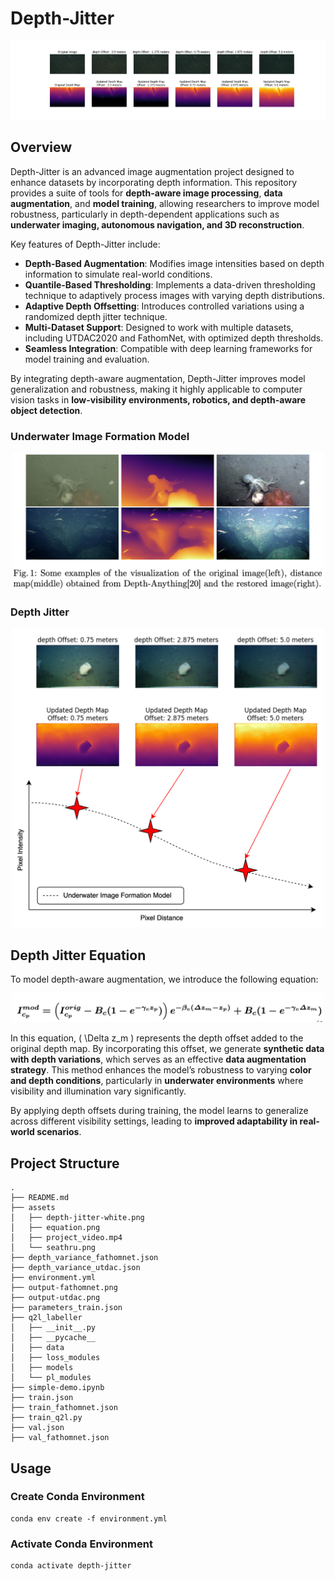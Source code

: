 # Depth-Jitter
<p align="center">
  <img src="assets/depthjitter.gif">
</p>

## Overview
Depth-Jitter is an advanced image augmentation project designed to enhance datasets by incorporating depth information. This repository provides a suite of tools for **depth-aware image processing**, **data augmentation**, and **model training**, allowing researchers to improve model robustness, particularly in depth-dependent applications such as **underwater imaging, autonomous navigation, and 3D reconstruction**.

Key features of Depth-Jitter include:
- **Depth-Based Augmentation**: Modifies image intensities based on depth information to simulate real-world conditions.
- **Quantile-Based Thresholding**: Implements a data-driven thresholding technique to adaptively process images with varying depth distributions.
- **Adaptive Depth Offsetting**: Introduces controlled variations using a randomized depth jitter technique.
- **Multi-Dataset Support**: Designed to work with multiple datasets, including UTDAC2020 and FathomNet, with optimized depth thresholds.
- **Seamless Integration**: Compatible with deep learning frameworks for model training and evaluation.

By integrating depth-aware augmentation, Depth-Jitter improves model generalization and robustness, making it highly applicable to computer vision tasks in **low-visibility environments, robotics, and depth-aware object detection**.


### Underwater Image Formation Model
<p align="center">
  <img src="assets/seathru.png" alt="Alt Text" width="500"/>
</p>

### Depth Jitter 
<p align="center">
  <img src="assets/depth-jitter-white.png" alt="Alt Text" width="500"/>
</p>


## Depth Jitter Equation

To model depth-aware augmentation, we introduce the following equation:

<p align="center">
  <img src="assets/equation.png" alt="Alt Text" width="500"/>
</p>

In this equation, \( \Delta z_m \) represents the depth offset added to the original depth map. By incorporating this offset, we generate **synthetic data with depth variations**, which serves as an effective **data augmentation strategy**. This method enhances the model’s robustness to varying **color and depth conditions**, particularly in **underwater environments** where visibility and illumination vary significantly.

By applying depth offsets during training, the model learns to generalize across different visibility settings, leading to **improved adaptability in real-world scenarios**.

## Project Structure

```
.
├── README.md
├── assets
│   ├── depth-jitter-white.png
│   ├── equation.png
│   ├── project_video.mp4
│   └── seathru.png
├── depth_variance_fathomnet.json
├── depth_variance_utdac.json
├── environment.yml
├── output-fathomnet.png
├── output-utdac.png
├── parameters_train.json
├── q2l_labeller
│   ├── __init__.py
│   ├── __pycache__
│   ├── data
│   ├── loss_modules
│   ├── models
│   └── pl_modules
├── simple-demo.ipynb
├── train.json
├── train_fathomnet.json
├── train_q2l.py
├── val.json
├── val_fathomnet.json

```
## Usage
### Create Conda Environment
```
conda env create -f environment.yml

```
### Activate Conda Environment
```
conda activate depth-jitter

```
